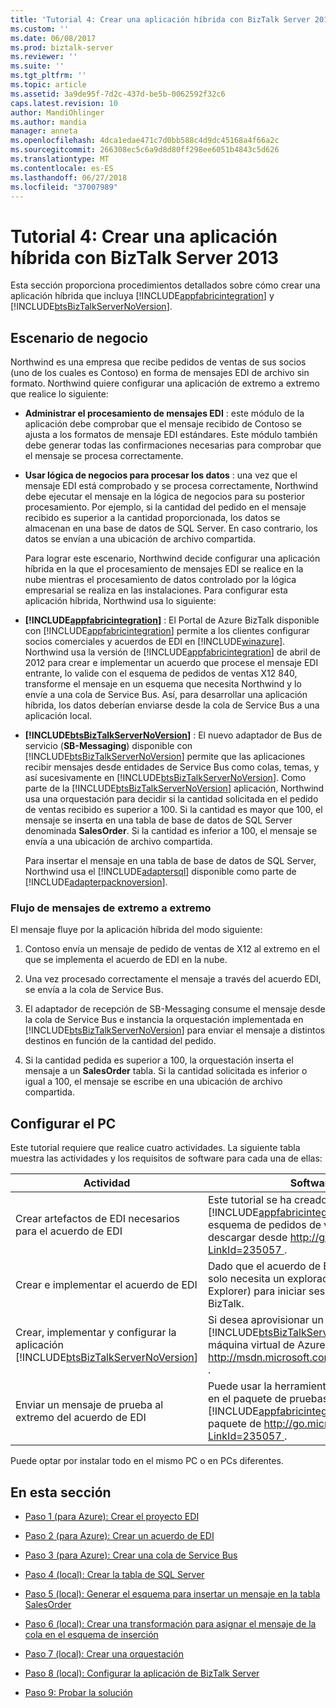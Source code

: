 ```yaml
---
title: 'Tutorial 4: Crear una aplicación híbrida con BizTalk Server 2013 | Microsoft Docs'
ms.custom: ''
ms.date: 06/08/2017
ms.prod: biztalk-server
ms.reviewer: ''
ms.suite: ''
ms.tgt_pltfrm: ''
ms.topic: article
ms.assetid: 3a9de95f-7d2c-437d-be5b-0062592f32c6
caps.latest.revision: 10
author: MandiOhlinger
ms.author: mandia
manager: anneta
ms.openlocfilehash: 4dca1edae471c7d0bb588c4d9dc45168a4f66a2c
ms.sourcegitcommit: 266308ec5c6a9d8d80ff298ee6051b4843c5d626
ms.translationtype: MT
ms.contentlocale: es-ES
ms.lasthandoff: 06/27/2018
ms.locfileid: "37007989"
---
```

# <a name="tutorial-4-creating-a-hybrid-application-using-biztalk-server-2013"></a>Tutorial 4: Crear una aplicación híbrida con BizTalk Server 2013
Esta sección proporciona procedimientos detallados sobre cómo crear una aplicación híbrida que incluya [!INCLUDE[appfabricintegration](../includes/appfabricintegration-md.md)] y [!INCLUDE[btsBizTalkServerNoVersion](../includes/btsbiztalkservernoversion-md.md)].  

## <a name="business-scenario"></a>Escenario de negocio  
 Northwind es una empresa que recibe pedidos de ventas de sus socios (uno de los cuales es Contoso) en forma de mensajes EDI de archivo sin formato. Northwind quiere configurar una aplicación de extremo a extremo que realice lo siguiente:  

- **Administrar el procesamiento de mensajes EDI** : este módulo de la aplicación debe comprobar que el mensaje recibido de Contoso se ajusta a los formatos de mensaje EDI estándares. Este módulo también debe generar todas las confirmaciones necesarias para comprobar que el mensaje se procesa correctamente.  

- **Usar lógica de negocios para procesar los datos** : una vez que el mensaje EDI está comprobado y se procesa correctamente, Northwind debe ejecutar el mensaje en la lógica de negocios para su posterior procesamiento. Por ejemplo, si la cantidad del pedido en el mensaje recibido es superior a la cantidad proporcionada, los datos se almacenan en una base de datos de SQL Server. En caso contrario, los datos se envían a una ubicación de archivo compartida.  

  Para lograr este escenario, Northwind decide configurar una aplicación híbrida en la que el procesamiento de mensajes EDI se realice en la nube mientras el procesamiento de datos controlado por la lógica empresarial se realiza en las instalaciones. Para configurar esta aplicación híbrida, Northwind usa lo siguiente:  

- **[!INCLUDE[appfabricintegration](../includes/appfabricintegration-md.md)]**  : El Portal de Azure BizTalk disponible con [!INCLUDE[appfabricintegration](../includes/appfabricintegration-md.md)] permite a los clientes configurar socios comerciales y acuerdos de EDI en [!INCLUDE[winazure](../includes/winazure-md.md)]. Northwind usa la versión de [!INCLUDE[appfabricintegration](../includes/appfabricintegration-md.md)] de abril de 2012 para crear e implementar un acuerdo que procese el mensaje EDI entrante, lo valide con el esquema de pedidos de ventas X12 840, transforme el mensaje en un esquema que necesita Northwind y lo envíe a una cola de Service Bus. Así, para desarrollar una aplicación híbrida, los datos deberían enviarse desde la cola de Service Bus a una aplicación local.  

- **[!INCLUDE[btsBizTalkServerNoVersion](../includes/btsbiztalkservernoversion-md.md)]**  : El nuevo adaptador de Bus de servicio (**SB-Messaging**) disponible con [!INCLUDE[btsBizTalkServerNoVersion](../includes/btsbiztalkservernoversion-md.md)] permite que las aplicaciones recibir mensajes desde entidades de Service Bus como colas, temas, y así sucesivamente en [!INCLUDE[btsBizTalkServerNoVersion](../includes/btsbiztalkservernoversion-md.md)]. Como parte de la [!INCLUDE[btsBizTalkServerNoVersion](../includes/btsbiztalkservernoversion-md.md)] aplicación, Northwind usa una orquestación para decidir si la cantidad solicitada en el pedido de ventas recibido es superior a 100. Si la cantidad es mayor que 100, el mensaje se inserta en una tabla de base de datos de SQL Server denominada **SalesOrder**. Si la cantidad es inferior a 100, el mensaje se envía a una ubicación de archivo compartida.  

   Para insertar el mensaje en una tabla de base de datos de SQL Server, Northwind usa el [!INCLUDE[adaptersql](../includes/adaptersql-md.md)] disponible como parte de [!INCLUDE[adapterpacknoversion](../includes/adapterpacknoversion-md.md)].  

### <a name="end-to-end-message-flow"></a>Flujo de mensajes de extremo a extremo  
 El mensaje fluye por la aplicación híbrida del modo siguiente:  

1. Contoso envía un mensaje de pedido de ventas de X12 al extremo en el que se implementa el acuerdo de EDI en la nube.  

2. Una vez procesado correctamente el mensaje a través del acuerdo EDI, se envía a la cola de Service Bus.  

3. El adaptador de recepción de SB-Messaging consume el mensaje desde la cola de Service Bus e instancia la orquestación implementada en [!INCLUDE[btsBizTalkServerNoVersion](../includes/btsbiztalkservernoversion-md.md)] para enviar el mensaje a distintos destinos en función de la cantidad del pedido.  

4. Si la cantidad pedida es superior a 100, la orquestación inserta el mensaje a un **SalesOrder** tabla. Si la cantidad solicitada es inferior o igual a 100, el mensaje se escribe en una ubicación de archivo compartida.  

## <a name="set-up-your-computer"></a>Configurar el PC  
 Este tutorial requiere que realice cuatro actividades. La siguiente tabla muestra las actividades y los requisitos de software para cada una de ellas:  


|                                                            Actividad                                                             |                                                                                                                                              Software necesario                                                                                                                                               |
|---------------------------------------------------------------------------------------------------------------------------------|--------------------------------------------------------------------------------------------------------------------------------------------------------------------------------------------------------------------------------------------------------------------------------------------------------------|
|                                     Crear artefactos de EDI necesarios para el acuerdo de EDI                                     | Este tutorial se ha creado con la versión de [!INCLUDE[appfabricintegration](../includes/appfabricintegration-md.md)] de abril de 2012 y el esquema de pedidos de ventas X12 840. Se pueden descargar desde [ http://go.microsoft.com/fwlink/p/?LinkId=235057 ](http://go.microsoft.com/fwlink/p/?LinkId=235057). |
|                                               Crear e implementar el acuerdo de EDI                                               |                                                                                 Dado que el acuerdo de EDI se implementa en Azure, solo necesita un explorador web (por ejemplo, Internet Explorer) para iniciar sesión en el portal Azure de BizTalk.                                                                                  |
| Crear, implementar y configurar la aplicación [!INCLUDE[btsBizTalkServerNoVersion](../includes/btsbiztalkservernoversion-md.md)] |              Si desea aprovisionar un [!INCLUDE[btsBizTalkServerNoVersion](../includes/btsbiztalkservernoversion-md.md)] equipo en una máquina virtual de Azure, siga las instrucciones de [ http://msdn.microsoft.com/library/azure/jj248689.aspx ](http://msdn.microsoft.com/library/azure/jj248689.aspx).               |
|                                        Enviar un mensaje de prueba al extremo del acuerdo de EDI                                        |   Puede usar la herramienta MessageSender disponible en el paquete de pruebas proporcionado con [!INCLUDE[appfabricintegration](../includes/appfabricintegration-md.md)]. Puede descargar el paquete de [ http://go.microsoft.com/fwlink/p/?LinkId=235057 ](http://go.microsoft.com/fwlink/p/?LinkId=235057).   |

 Puede optar por instalar todo en el mismo PC o en PCs diferentes.  

## <a name="in-this-section"></a>En esta sección  

-   [Paso 1 (para Azure): Crear el proyecto EDI](../core/step-1-for-azure-create-the-edi-project.md)  

-   [Paso 2 (para Azure): Crear un acuerdo de EDI](../core/step-2-for-azure-create-an-edi-agreement.md)  

-   [Paso 3 (para Azure): Crear una cola de Service Bus](../core/step-3-for-azure-create-a-service-bus-queue.md)  

-   [Paso 4 (local): Crear la tabla de SQL Server](../core/step-4-on-premises-create-the-sql-server-table.md)  

-   [Paso 5 (local): Generar el esquema para insertar un mensaje en la tabla SalesOrder](../core/step-5-generate-the-schema-for-inserting-a-message-into-salesorder-table.md)  

-   [Paso 6 (local): Crear una transformación para asignar el mensaje de la cola en el esquema de inserción](../core/step-6-map-the-message-from-the-queue-to-the-insert-schema.md)  

-   [Paso 7 (local): Crear una orquestación](../core/step-7-on-premises-create-an-orchestration.md)  

-   [Paso 8 (local): Configurar la aplicación de BizTalk Server](../core/step-8-on-premises-configure-the-biztalk-server-application.md)  

-   [Paso 9: Probar la solución](../core/step-9-test-the-solution.md)